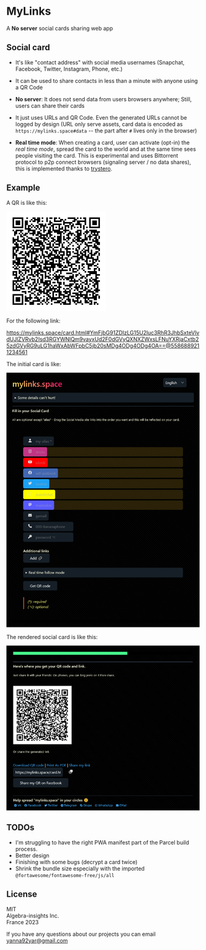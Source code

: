 # MyLinks

A **No server** social cards sharing web app 

## Social card

- It's like "contact address" with social media usernames (Snapchat, Facebook, Twitter, Instagram, Phone, etc.)

- It can be used to share contacts in less than a minute with anyone using a QR Code

- **No server**: It does not send data from users browsers anywhere; Still, users can share their cards

- It just uses URLs and QR Code. Even the generated URLs cannot be logged by design (URL only serve assets, card data is encoded as `https://mylinks.space#data` -- the part after `#` lives only in the browser)

- **Real time mode**: When creating a card, user can activate (opt-in) the *real time mode*, spread the card to the world and at the same time sees people visiting the card. This is experimental and uses Bittorrent protocol to p2p connect browsers (signaling server / no data shares), this is implemented thanks to [trystero](https://github.com/dmotz/trystero).


## Example

A QR is like this:

![QR](.github/qr.png)

For the following link:

https://mylinks.space/card.html#YmFjbG91ZDIzLG15U2luc3RhR3JhbSxteVlvdUJlZVRvb2Isd3RGYWNlQm9vayxUd2F0dGVyQXNXZWxsLFNuYXRjaCxtb25zdGVyRG9uLG1haWxAbWFpbC5jb20sMDg4ODg4ODg4OA==@5586889211234561

The initial card is like:

![capture](.github/influencer_card.png)

The rendered social card is like this:

![capture](.github/rendered_card.png)


## TODOs

- I'm struggling to have the right PWA manifest part of the Parcel build process.
- Better design
- Finishing with some bugs (decrypt a card twice)
- Shrink the bundle size especially with the imported `@fortawesome/fontawesome-free/js/all`

## License
MIT   
Algebra-insights Inc.  
France 2023

If you have any questions about our projects you can email yanna92yar@gmail.com

